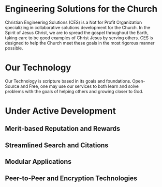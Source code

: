 # Engineering Solutions for the Church

Christian Engineering Solutions (CES) is a Not for Profit Organization specializing in collaborative solutions development for the Church. In the Spirit of Jesus Christ, we are to spread the gospel throughout the Earth, taking care to be good examples of Christ Jesus by serving others. CES is designed to help the Church meet these goals in the most rigorous manner possible.

# Our Technology

Our Technology is scripture based in its goals and foundations. Open-Source and Free, one may use our services to both learn and solve problems with the goals of helping others and growing closer to God.

# Under Active Development

## Merit-based Reputation and Rewards
## Streamlined Search and Citations
## Modular Applications
## Peer-to-Peer and Encryption Technologies